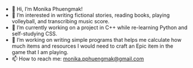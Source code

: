 - 👋 Hi, I’m Monika Phuengmak!
- 👀 I’m interested in writing fictional stories, reading books, playing volleyball, and transcribing music score.
- 🌱 I’m currently working on a project in C++ while re-learning Python and self-studying CSS.
- 💞️ I’m working on writing simple programs that helps me calculate how much items and resources I would need
     to craft an Epic item in the game that I am playing.
- 📫 How to reach me: monika.pphuengmak@gmail.com

<!---
pp-monika/pp-monika is a ✨ special ✨ repository because its `README.md` (this file) appears on your GitHub profile.
You can click the Preview link to take a look at your changes.
--->
